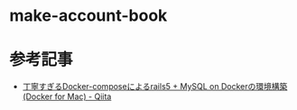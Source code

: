 # make-account-book

# 参考記事
- [丁寧すぎるDocker-composeによるrails5 + MySQL on Dockerの環境構築(Docker for Mac) - Qiita](https://qiita.com/azul915/items/5b7063cbc80192343fc0)
